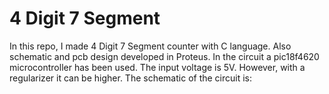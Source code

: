 # 4 Digit 7 Segment
In this repo, I made 4 Digit 7 Segment counter with C language. Also schematic and pcb design developed in Proteus.
In the circuit a pic18f4620 microcontroller has been used. The input voltage is 5V. However, with a regularizer it can be higher.
The schematic of the circuit is:

